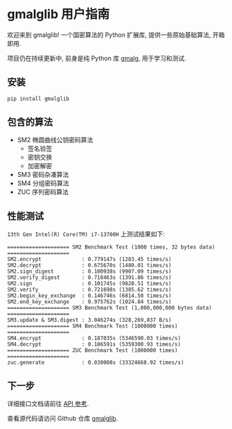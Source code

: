 # gmalglib 用户指南

欢迎来到 gmalglib! 一个国密算法的 Python 扩展库, 提供一些原始基础算法, 开箱即用.

项目仍在持续更新中, 前身是纯 Python 库 [gmalg](https://gmalg.readthedocs.io/), 用于学习和测试.

## 安装

```bash
pip install gmalglib
```

## 包含的算法

- SM2 椭圆曲线公钥密码算法
    - 签名验签
    - 密钥交换
    - 加密解密
- SM3 密码杂凑算法
- SM4 分组密码算法
- ZUC 序列密码算法

## 性能测试

`13th Gen Intel(R) Core(TM) i7-13700H` 上测试结果如下:

```plain
==================== SM2 Benchmark Test (1000 times, 32 bytes data) ====================
SM2.encrypt             : 0.779147s (1283.45 times/s)
SM2.decrypt             : 0.675670s (1480.01 times/s)
SM2.sign_digest         : 0.100938s (9907.09 times/s)
SM2.verify_digest       : 0.718463s (1391.86 times/s)
SM2.sign                : 0.101745s (9828.51 times/s)
SM2.verify              : 0.721698s (1385.62 times/s)
SM2.begin_key_exchange  : 0.146746s (6814.50 times/s)
SM2.end_key_exchange    : 0.975762s (1024.84 times/s)
==================== SM3 Benchmark Test (1,000,000,000 bytes data) ====================
SM3.update & SM3.digest : 3.046274s (328,269,837 B/s)
==================== SM4 Benchmark Test (1000000 times) ====================
SM4.encrypt             : 0.187035s (5346590.03 times/s)
SM4.decrypt             : 0.186591s (5359300.93 times/s)
==================== ZUC Benchmark Test (1000000 times) ====================
zuc.generate            : 0.030008s (33324668.92 times/s)
```

## 下一步

详细接口文档请前往 [API 参考](./api.md).

查看源代码请访问 Github 仓库 [gmalglib](https://github.com/ww-rm/gmalglib).
